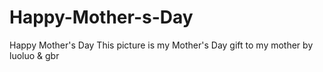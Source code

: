 # Happy-Mother-s-Day
Happy Mother's Day
This picture is my Mother's Day gift to my mother 
by luoluo & gbr
